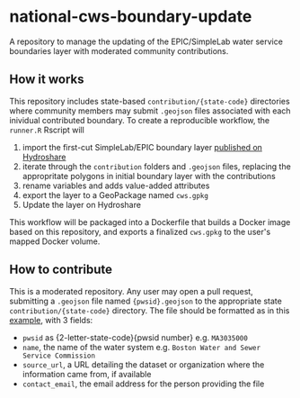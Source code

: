 # national-cws-boundary-update
A repository to manage the updating of the EPIC/SimpleLab water service boundaries layer with moderated community contributions.

## How it works

This repository includes state-based `contribution/{state-code}` directories where community members may submit `.geojson` files associated with each inividual contributed boundary. To create a reproducible workflow, the `runner.R` Rscript will 

1. import the first-cut SimpleLab/EPIC boundary layer [published on Hydroshare](http://www.hydroshare.org/resource/6f3386bb4bc945028391cfabf1ea252e)
2. iterate through the `contribution` folders and `.geojson` files, replacing the appropritate polygons in initial boundary layer with the contributions
3. rename variables and adds value-added attributes
4. export the layer to a GeoPackage named `cws.gpkg`
5. Update the layer on Hydroshare


This workflow will be packaged into a Dockerfile that builds a Docker image based on this repository, and exports a finalized `cws.gpkg` to the user's mapped Docker volume. 

## How to contribute

This is a moderated repository. Any user may open a pull request, submitting a `.geojson` file named `{pwsid}.geojson` to the appropriate state `contribution/{state-code}` directory. The file should be formatted as in this [example](https://github.com/cgs-earth/national-cws-boundary-update/blob/main/contribution/MA/MA3035000.geojson), with 3 fields: 

* `pwsid` as {2-letter-state-code}{pwsid number} e.g. `MA3035000`
* `name`, the name of the water system e.g. `Boston Water and Sewer Service Commission`
* `source_url`, a URL detailing the dataset or organization where the information came from, if available
* `contact_email`, the email address for the person providing the file


